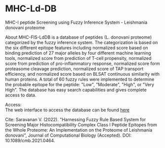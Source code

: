 # MHC-Ld-DB
MHC-I peptide Screening using Fuzzy Inference System - Leishmania donovani proteome

About
MHC-FIS-LdDB is a database of peptides (L. donovani proteome) categorized by the fuzzy inference system. The categorization is based on the six different epitope features including normalized score based on binding prediction of 27 major alleles by four different machine learning tools, normalized score from prediction of T-cell propensity, normalized score from prediction of pro-inflammatory response, normalized score form proteasome cleavage prediction, normalized score of TAP transport efficiency, and normalized score based on BLSAT continuous similarity with human proteins. A total of 60 fuzzy rules were implemented to determine the probable epitope for the peptide: "Low", "Moderate", "High", or "Very High". The database has easy search capabilities and gives complete access to data. 

Access:<br>
The web interface to access the database can be found <a href="https://mhcfisld.biomedinformri.com/index.php">here</a>

Cite: Saravanan V. (2022). "Harnessing Fuzzy Rule Based System for Screening Major Histocompatibility Complex Class I Peptide Epitopes from the Whole Proteome: An Implementation on the Proteome of Leishmania donovani", Journal of Computational Biology (Accepted). DOI: 10.1089/cmb.2021.0464.
